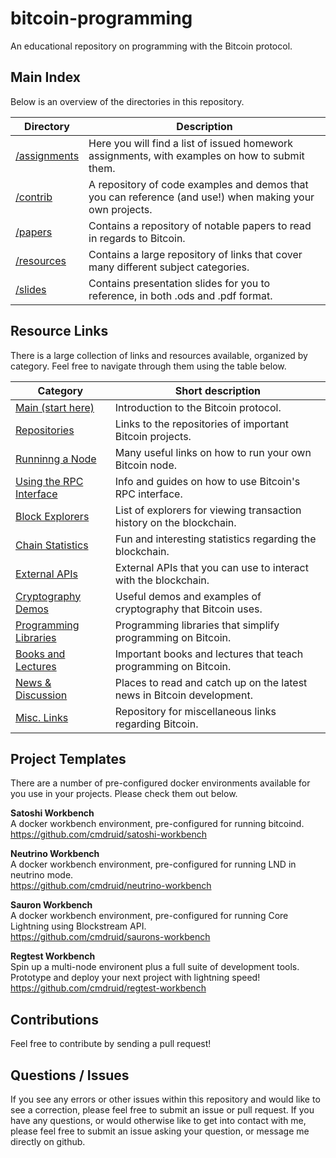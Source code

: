 # bitcoin-programming

An educational repository on programming with the Bitcoin protocol. 

## Main Index

Below is an overview of the directories in this repository.

| Directory                   | Description                                                                                              |
| --------------------------- | -------------------------------------------------------------------------------------------------------- |
| [/assignments](assignments) | Here you will find a list of issued homework assignments, with examples on how to submit them.           |
| [/contrib](contrib)         | A repository of code examples and demos that you can reference (and use!) when making your own projects. |
| [/papers](papers)           | Contains a repository of notable papers to read in regards to Bitcoin.                                   |
| [/resources](resources)     | Contains a large repository of links that cover many different subject categories.                       |
| [/slides](slides)           | Contains presentation slides for you to reference, in both .ods and .pdf format.                         |

## Resource Links

There is a large collection of links and resources available, organized by category. Feel free to navigate through them using the table below.

| Category                                              | Short description                                                                           |
| ----------------------------------------------------- | ------------------------------------------------------------------------------------------- |
| [Main (start here)](resources/main.md)                | Introduction to the Bitcoin protocol.                                                       |
| [Repositories](resources/repos.md)                    | Links to the repositories of important Bitcoin projects.                                    |
| [Runninng a Node](resources/run-a-node.md)            | Many useful links on how to run your own Bitcoin node.                                      |
| [Using the RPC Interface](resources/rpc-interface.md) | Info and guides on how to use Bitcoin's RPC interface.                                      |
| [Block Explorers](resources/block-explorers.md)       | List of explorers for viewing transaction history on the blockchain.                        |
| [Chain Statistics](resources/block-stats.md)          | Fun and interesting statistics regarding the blockchain.                                    |
| [External APIs](resources/external-apis.md)           | External APIs that you can use to interact with the blockchain.                             |
| [Cryptography Demos](resources/crypto-demos.md)       | Useful demos and examples of cryptography that Bitcoin uses.                                |
| [Programming Libraries](resources/libraries.md)       | Programming libraries that simplify programming on Bitcoin.                                 |
| [Books and Lectures](resources/books-and-vids.md)     | Important books and lectures that teach programming on Bitcoin.                             |
| [News & Discussion](resources/news-sources.md)        | Places to read and catch up on the latest news in Bitcoin development.                      |
| [Misc. Links](resources/other.md)                     | Repository for miscellaneous links regarding Bitcoin.                                       |

## Project Templates

There are a number of pre-configured docker environments available for you use in your projects. Please check them out below.

**Satoshi Workbench**  
A docker workbench environment, pre-configured for running bitcoind.  
https://github.com/cmdruid/satoshi-workbench

**Neutrino Workbench**  
A docker workbench environment, pre-configured for running LND in neutrino mode.  
https://github.com/cmdruid/neutrino-workbench

**Sauron Workbench**  
A docker workbench environment, pre-configured for running Core Lightning using Blockstream API.  
https://github.com/cmdruid/saurons-workbench

**Regtest Workbench**  
Spin up a multi-node environent plus a full suite of development tools. Prototype and deploy your next project with lightning speed!  
https://github.com/cmdruid/regtest-workbench

## Contributions

Feel free to contribute by sending a pull request!

## Questions / Issues

If you see any errors or other issues within this repository and would like to see a correction, please feel free to submit an issue or pull request. If you have any questions, or would otherwise like to get into contact with me, please feel free to submit an issue asking your question, or message me directly on github.
